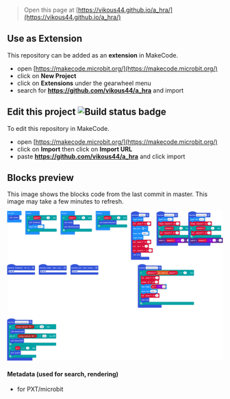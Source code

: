 
> Open this page at [https://vikous44.github.io/a_hra/](https://vikous44.github.io/a_hra/)

## Use as Extension

This repository can be added as an **extension** in MakeCode.

* open [https://makecode.microbit.org/](https://makecode.microbit.org/)
* click on **New Project**
* click on **Extensions** under the gearwheel menu
* search for **https://github.com/vikous44/a_hra** and import

## Edit this project ![Build status badge](https://github.com/vikous44/a_hra/workflows/MakeCode/badge.svg)

To edit this repository in MakeCode.

* open [https://makecode.microbit.org/](https://makecode.microbit.org/)
* click on **Import** then click on **Import URL**
* paste **https://github.com/vikous44/a_hra** and click import

## Blocks preview

This image shows the blocks code from the last commit in master.
This image may take a few minutes to refresh.

![A rendered view of the blocks](https://github.com/vikous44/a_hra/raw/master/.github/makecode/blocks.png)

#### Metadata (used for search, rendering)

* for PXT/microbit
<script src="https://makecode.com/gh-pages-embed.js"></script><script>makeCodeRender("{{ site.makecode.home_url }}", "{{ site.github.owner_name }}/{{ site.github.repository_name }}");</script>
